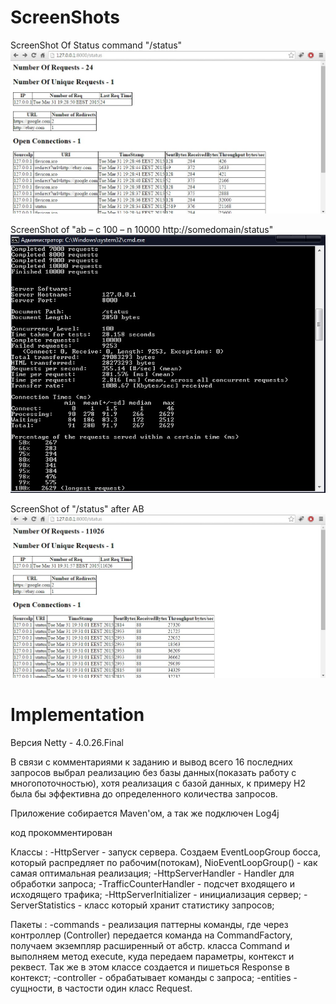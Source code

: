 ScreenShots
===========


ScreenShot Of Status command "/status"
![ScreenShot](https://github.com/JustBeAGuy/NettyServer/blob/master/status.jpg)

ScreenShot of "ab – c 100 – n 10000 http://somedomain/status"
![ScreenShot](https://github.com/JustBeAGuy/NettyServer/blob/master/ab.jpg)

ScreenShot of "/status" after AB
![ScreenShot](https://github.com/JustBeAGuy/NettyServer/blob/master/afterAB.jpg)

Implementation
=============

Версия Netty - 4.0.26.Final

В связи с комментариями к заданию и вывод всего 16 последних запросов выбрал реализацию без базы данных(показать работу с многопоточностью), хотя реализация с базой данных, к примеру H2 была бы эффективна до определенного количества запросов.

Приложение собирается Maven'ом, а так же подключен Log4j

код прокомментирован

Классы :
-HttpServer - запуск сервера. Создаем EventLoopGroup босса, который распредляет по рабочим(потокам), NioEventLoopGroup() - как самая оптимальная реализация;
-HttpServerHandler - Handler для обработки запроса;
-TrafficCounterHandler - подсчет входящего и исходящего трафика;
-HttpServerInitializer - инициализация сервер;
-ServerStatistics - класс который хранит статистику запросов;

Пакеты :
-commands - реализация паттерны команды, где через контроллер (Controller) передается команда на CommandFactory, получаем экземпляр расширенный от абстр. класса Command и выполняем метод execute, куда передаем параметры, контекст и реквест. Так же в этом классе создается и пишеться Response в контекст;
-controller - обрабатывает команды с запроса;
-entities - сущности, в частости один класс Request.
